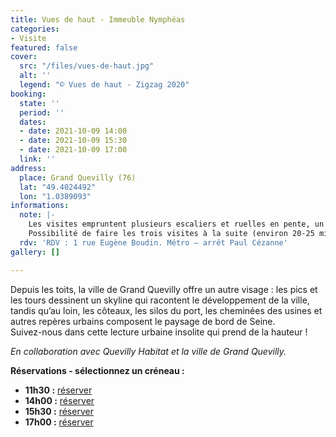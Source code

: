 ```yaml
---
title: Vues de haut - Immeuble Nymphéas
categories:
- Visite
featured: false
cover:
  src: "/files/vues-de-haut.jpg"
  alt: ''
  legend: "© Vues de haut - Zigzag 2020"
booking:
  state: ''
  period: ''
  dates:
  - date: 2021-10-09 14:00
  - date: 2021-10-09 15:30
  - date: 2021-10-09 17:00
  link: ''
address:
  place: Grand Quevilly (76)
  lat: "49.4024492"
  lon: "1.0389093"
informations:
  note: |-
    Les visites empruntent plusieurs escaliers et ruelles en pente, un minimum de forme physique est demandé. Durée 30 à 40 minutes par visite.
    Possibilité de faire les trois visites à la suite (environ 20-25 minutes de marches entre chaque site).
  rdv: 'RDV : 1 rue Eugène Boudin. Métro – arrêt Paul Cézanne'
gallery: []

---
```

Depuis les toits, la ville de Grand Quevilly offre un autre visage : les pics et les tours dessinent un skyline qui racontent le développement de la ville, tandis qu’au loin, les côteaux, les silos du port, les cheminées des usines et autres repères urbains composent le paysage de bord de Seine.  
Suivez-nous dans cette lecture urbaine insolite qui prend de la hauteur !

_En collaboration avec Quevilly Habitat et la ville de Grand Quevilly._

**Réservations - sélectionnez un créneau :**

* **11h30 :** [réserver](https://www.helloasso.com/associations/maison-de-l-architecture-de-normandie-le-forum/evenements/vues-de-haut-immeuble-nympheas-11h30)
* **14h00 :** [réserver](https://www.helloasso.com/associations/maison-de-l-architecture-de-normandie-le-forum/evenements/vues-de-haut-immeuble-nympheas-14h)
* **15h30 :** [réserver](https://www.helloasso.com/associations/maison-de-l-architecture-de-normandie-le-forum/evenements/vues-de-haut-immeuble-nympheas-15h30)
* **17h00 :** [réserver](https://www.helloasso.com/associations/maison-de-l-architecture-de-normandie-le-forum/evenements/vues-de-haut-immeuble-nympheas-17h)